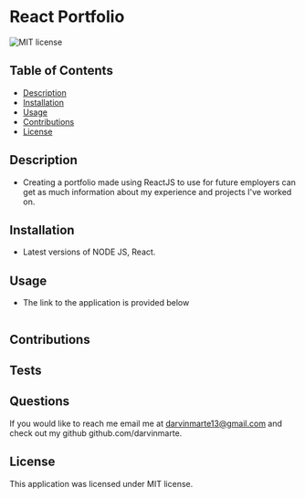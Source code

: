 # React Portfolio

![MIT license](https://img.shields.io/badge/license-MIT-blue)

## Table of Contents

- [Description](#description)
- [Installation](#installation)
- [Usage](#usage)
- [Contributions](#contributions)
- [License](#license)

## Description

- Creating a portfolio made using ReactJS to use for future employers can get as much information about my experience and projects I've worked on.

## Installation

- Latest versions of NODE JS, React.

## Usage

- The link to the application is provided below

![]()
## Contributions

## Tests

## Questions

If you would like to reach me email me at darvinmarte13@gmail.com and check out my github github.com/darvinmarte.

## License

 This application was licensed under MIT license.